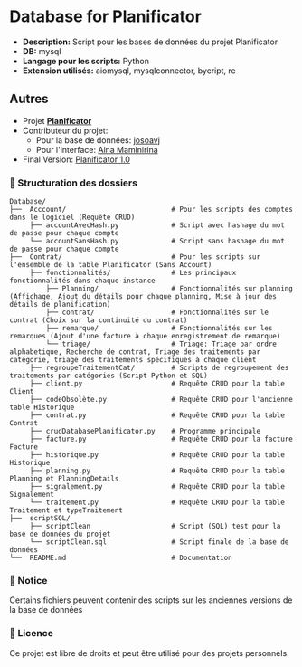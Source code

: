 # Database for Planificator

- **Description:** Script pour les bases de données du projet Planificator
- **DB:** mysql
- **Langage pour les scripts:** Python
- **Extension utilisés:** aiomysql, mysqlconnector, bycript, re

## Autres

- Projet **[Planificator](https://github.com/AinaMaminirina18/Planificator)**
- Contributeur du projet:
  - Pour la base de données: [josoavj](https://github.com/josoavj)
  - Pour l'interface: [Aina Maminirina](https://github.com/AinaMaminirina18)
- Final Version: [Planificator 1.0]()

### 📂 Structuration des dossiers

```
Database/
├──  Acccount/                          # Pour les scripts des comptes dans le logiciel (Requête CRUD)
     ├── accountAvecHash.py             # Script avec hashage du mot de passe pour chaque compte
     └── accountSansHash.py             # Script sans hashage du mot de passe pour chaque compte
├──  Contrat/                           # Pour les scripts sur l'ensemble de la table Planificator (Sans Account)
     ├── fonctionnalités/               # Les principaux fonctionnalités dans chaque instance
         ├── Planning/                  # Fonctionnalités sur planning (Affichage, Ajout du détails pour chaque planning, Mise à jour des détails de planification)
         ├── contrat/                   # Fonctionnalités sur le contrat (Choix sur la continuité du contrat)
         ├── remarque/                  # Fonctionnalités sur les remarques (Ajout d'une facture à chaque enregistrement de remarque)
         └── triage/                    # Triage: Triage par ordre alphabetique, Recherche de contrat, Triage des traitements par catégorie, triage des traitements spécifiques à chaque client
     ├── regroupeTraitementCat/         # Scripts de regroupement des traitements par catégories (Script Python et SQL)
     ├── client.py                      # Requête CRUD pour la table Client
     ├── codeObsolète.py                # Requête CRUD pour l'ancienne table Historique
     ├── contrat.py                     # Requête CRUD pour la table Contrat
     ├── crudDatabasePlanificator.py    # Programme principale 
     ├── facture.py                     # Requête CRUD pour la facture Facture
     ├── historique.py                  # Requête CRUD pour la table Historique
     ├── planning.py                    # Requête CRUD pour la table Planning et PlanningDetails
     ├── signalement.py                 # Requête CRUD pour la table Signalement 
     └── traitement.py                  # Requête CRUD pour la table Traitement et typeTraitement
├──  scriptSQL/
     ├── scriptClean                    # Script (SQL) test pour la base de données du projet
     └── scriptClean.sql                # Script finale de la base de données
└──  README.md                          # Documentation
```

### 📝 Notice

Certains fichiers peuvent contenir des scripts sur les anciennes versions de la base de données

### 📃 Licence
Ce projet est libre de droits et peut être utilisé pour des projets personnels.
